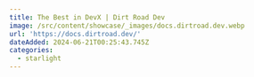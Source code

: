 ```yaml
---
title: The Best in DevX | Dirt Road Dev
image: /src/content/showcase/_images/docs.dirtroad.dev.webp
url: 'https://docs.dirtroad.dev/'
dateAdded: 2024-06-21T00:25:43.745Z
categories:
  - starlight
---
```


